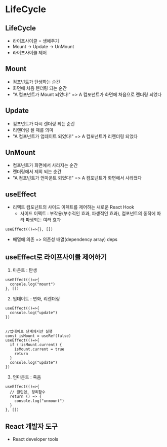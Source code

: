 # LifeCycle
## LifeCycle
- 라이프사이클 = 생애주기
- Mount -> Update -> UnMount
- 라이프사이클 제어

## Mount
- 컴포넌트가 탄생하는 순간
- 화면에 처음 렌더링 되는 순간
- "A 컴포넌트가 Mount 되었다!" => A 컴포넌트가 화면에 처음으로 렌더링 되었다

## Update
- 컴포넌트가 다시 렌더링 되는 순간
- 리렌더링 될 때를 의미
- "A 컴포넌트가 업데이트 되었다!" => A 컴포넌트가 리렌더링 되었다

## UnMount
- 컴포넌트가 화면에서 사라지는 순간
- 렌더링에서 제외 되는 순간
- "A 컴포넌트가 언마운트 되었다!" => A 컴포넌트가 화면에서 사라졌다

## useEffect
- 리액트 컴포넌트의 사이드 이펙트를 제어하는 새로운 React Hook
  - 사이드 이펙트 : 부작용(부수적인 효과, 파생적인 효과), 컴포넌트의 동작에 따라 파생되는 여러 효과
```
useEffect(()=>{}, [])
```
- 배열에 의존 => 의존성 배열(dependency array) deps

## useEffect로 라이프사이클 제어하기
1. 마운트 : 탄생
```
useEffect(()=>{
  console.log("mount")
}, [])
```

2. 업데이트 : 변화, 리렌더링
```
useEffect(()=>{
  console.log("update")
})


//업데이트 단계에서만 실행
const isMount = useRef(false)
useEffect(()=>{
  if (!isMount.current) {
    isMount.current = true
    return
  }
  console.log("update")
})
```

3. 언마운트 : 죽음
```
useEffect(()=>{
  // 클린업, 정리함수
  return () => {
    console.log("unmount")
  }
}, [])
```

## React 개발자 도구
- React developer tools